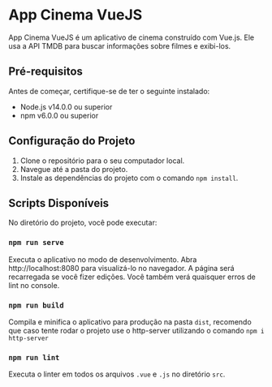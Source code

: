 # App Cinema VueJS

App Cinema VueJS é um aplicativo de cinema construído com Vue.js. Ele usa a API TMDB para buscar informações sobre filmes e exibi-los.

## Pré-requisitos

Antes de começar, certifique-se de ter o seguinte instalado:

- Node.js v14.0.0 ou superior
- npm v6.0.0 ou superior

## Configuração do Projeto

1. Clone o repositório para o seu computador local.
2. Navegue até a pasta do projeto.
3. Instale as dependências do projeto com o comando `npm install`.

## Scripts Disponíveis

No diretório do projeto, você pode executar:

### `npm run serve`

Executa o aplicativo no modo de desenvolvimento. Abra http://localhost:8080 para visualizá-lo no navegador. A página será recarregada se você fizer edições. Você também verá quaisquer erros de lint no console.

### `npm run build`

Compila e minifica o aplicativo para produção na pasta `dist`, recomendo que caso tente rodar o projeto use o http-server utilizando o comando `npm i http-server`

### `npm run lint`

Executa o linter em todos os arquivos `.vue` e `.js` no diretório `src`.
